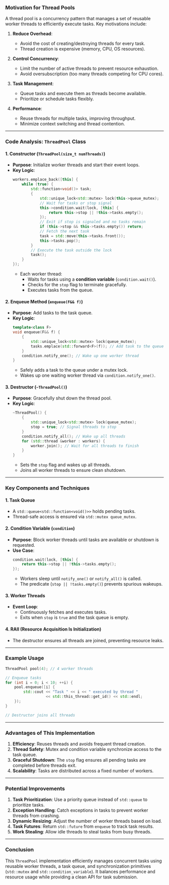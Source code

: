 ### Motivation for Thread Pools
A thread pool is a concurrency pattern that manages a set of reusable worker threads to efficiently execute tasks. Key motivations include:

1. **Reduce Overhead**: 
   - Avoid the cost of creating/destroying threads for every task.
   - Thread creation is expensive (memory, CPU, OS resources).

2. **Control Concurrency**:
   - Limit the number of active threads to prevent resource exhaustion.
   - Avoid oversubscription (too many threads competing for CPU cores).

3. **Task Management**:
   - Queue tasks and execute them as threads become available.
   - Prioritize or schedule tasks flexibly.

4. **Performance**:
   - Reuse threads for multiple tasks, improving throughput.
   - Minimize context switching and thread contention.

---

### Code Analysis: `ThreadPool` Class

#### 1. **Constructor (`ThreadPool(size_t numThreads)`)**
- **Purpose**: Initialize worker threads and start their event loops.
- **Key Logic**:
  ```cpp
  workers.emplace_back([this] {
      while (true) {
          std::function<void()> task;
          {
              std::unique_lock<std::mutex> lock(this->queue_mutex);
              // Wait for tasks or stop signal
              this->condition.wait(lock, [this] { 
                  return this->stop || !this->tasks.empty(); 
              });
              // Exit if stop is signaled and no tasks remain
              if (this->stop && this->tasks.empty()) return;
              // Fetch the next task
              task = std::move(this->tasks.front());
              this->tasks.pop();
          }
          // Execute the task outside the lock
          task();
      }
  });
  ```
  - Each worker thread:
    - Waits for tasks using a **condition variable** (`condition.wait()`).
    - Checks for the `stop` flag to terminate gracefully.
    - Executes tasks from the queue.

#### 2. **Enqueue Method (`enqueue(F&& f)`)**
- **Purpose**: Add tasks to the task queue.
- **Key Logic**:
  ```cpp
  template<class F>
  void enqueue(F&& f) {
      {
          std::unique_lock<std::mutex> lock(queue_mutex);
          tasks.emplace(std::forward<F>(f)); // Add task to the queue
      }
      condition.notify_one(); // Wake up one worker thread
  }
  ```
  - Safely adds a task to the queue under a mutex lock.
  - Wakes up one waiting worker thread via `condition.notify_one()`.

#### 3. **Destructor (`~ThreadPool()`)**
- **Purpose**: Gracefully shut down the thread pool.
- **Key Logic**:
  ```cpp
  ~ThreadPool() {
      {
          std::unique_lock<std::mutex> lock(queue_mutex);
          stop = true; // Signal threads to stop
      }
      condition.notify_all(); // Wake up all threads
      for (std::thread &worker : workers) {
          worker.join(); // Wait for all threads to finish
      }
  }
  ```
  - Sets the `stop` flag and wakes up all threads.
  - Joins all worker threads to ensure clean shutdown.

---

### Key Components and Techniques

#### 1. **Task Queue**
- A `std::queue<std::function<void()>>` holds pending tasks.
- Thread-safe access is ensured via `std::mutex queue_mutex`.

#### 2. **Condition Variable (`condition`)**
- **Purpose**: Block worker threads until tasks are available or shutdown is requested.
- **Use Case**:
  ```cpp
  condition.wait(lock, [this] { 
      return this->stop || !this->tasks.empty(); 
  });
  ```
  - Workers sleep until `notify_one()` or `notify_all()` is called.
  - The predicate (`stop || !tasks.empty()`) prevents spurious wakeups.

#### 3. **Worker Threads**
- **Event Loop**:
  - Continuously fetches and executes tasks.
  - Exits when `stop` is `true` and the task queue is empty.

#### 4. **RAII (Resource Acquisition Is Initialization)**
- The destructor ensures all threads are joined, preventing resource leaks.

---

### Example Usage
```cpp
ThreadPool pool(4); // 4 worker threads

// Enqueue tasks
for (int i = 0; i < 10; ++i) {
    pool.enqueue([i] {
        std::cout << "Task " << i << " executed by thread " 
                  << std::this_thread::get_id() << std::endl;
    });
}

// Destructor joins all threads
```

---

### Advantages of This Implementation
1. **Efficiency**: Reuses threads and avoids frequent thread creation.
2. **Thread Safety**: Mutex and condition variable synchronize access to the task queue.
3. **Graceful Shutdown**: The `stop` flag ensures all pending tasks are completed before threads exit.
4. **Scalability**: Tasks are distributed across a fixed number of workers.

---

### Potential Improvements
1. **Task Prioritization**: Use a priority queue instead of `std::queue` to prioritize tasks.
2. **Exception Handling**: Catch exceptions in tasks to prevent worker threads from crashing.
3. **Dynamic Resizing**: Adjust the number of worker threads based on load.
4. **Task Futures**: Return `std::future` from `enqueue` to track task results.
5. **Work Stealing**: Allow idle threads to steal tasks from busy threads.

---

### Conclusion
This `ThreadPool` implementation efficiently manages concurrent tasks using reusable worker threads, a task queue, and synchronization primitives (`std::mutex` and `std::condition_variable`). It balances performance and resource usage while providing a clean API for task submission.